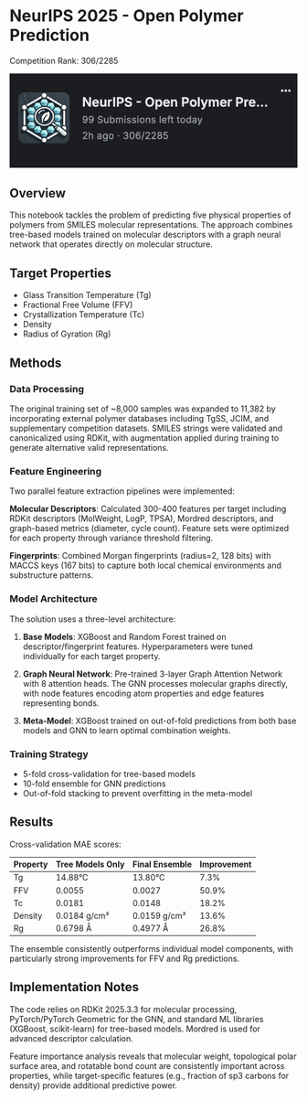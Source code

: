 # NeurIPS 2025 - Open Polymer Prediction

Competition Rank: 306/2285

![Alt text](screenshot.png)

## Overview

This notebook tackles the problem of predicting five physical properties of polymers from SMILES molecular representations. The approach combines tree-based models trained on molecular descriptors with a graph neural network that operates directly on molecular structure.

## Target Properties

- Glass Transition Temperature (Tg)
- Fractional Free Volume (FFV) 
- Crystallization Temperature (Tc)
- Density
- Radius of Gyration (Rg)

## Methods

### Data Processing

The original training set of ~8,000 samples was expanded to 11,382 by incorporating external polymer databases including TgSS, JCIM, and supplementary competition datasets. SMILES strings were validated and canonicalized using RDKit, with augmentation applied during training to generate alternative valid representations.

### Feature Engineering

Two parallel feature extraction pipelines were implemented:

**Molecular Descriptors**: Calculated 300-400 features per target including RDKit descriptors (MolWeight, LogP, TPSA), Mordred descriptors, and graph-based metrics (diameter, cycle count). Feature sets were optimized for each property through variance threshold filtering.

**Fingerprints**: Combined Morgan fingerprints (radius=2, 128 bits) with MACCS keys (167 bits) to capture both local chemical environments and substructure patterns.

### Model Architecture

The solution uses a three-level architecture:

1. **Base Models**: XGBoost and Random Forest trained on descriptor/fingerprint features. Hyperparameters were tuned individually for each target property.

2. **Graph Neural Network**: Pre-trained 3-layer Graph Attention Network with 8 attention heads. The GNN processes molecular graphs directly, with node features encoding atom properties and edge features representing bonds.

3. **Meta-Model**: XGBoost trained on out-of-fold predictions from both base models and GNN to learn optimal combination weights.

### Training Strategy

- 5-fold cross-validation for tree-based models
- 10-fold ensemble for GNN predictions
- Out-of-fold stacking to prevent overfitting in the meta-model

## Results

Cross-validation MAE scores:

| Property | Tree Models Only | Final Ensemble | Improvement |
|----------|-----------------|----------------|-------------|
| Tg | 14.88°C | 13.80°C | 7.3% |
| FFV | 0.0055 | 0.0027 | 50.9% |
| Tc | 0.0181 | 0.0148 | 18.2% |
| Density | 0.0184 g/cm³ | 0.0159 g/cm³ | 13.6% |
| Rg | 0.6798 Å | 0.4977 Å | 26.8% |

The ensemble consistently outperforms individual model components, with particularly strong improvements for FFV and Rg predictions.

## Implementation Notes

The code relies on RDKit 2025.3.3 for molecular processing, PyTorch/PyTorch Geometric for the GNN, and standard ML libraries (XGBoost, scikit-learn) for tree-based models. Mordred is used for advanced descriptor calculation.

Feature importance analysis reveals that molecular weight, topological polar surface area, and rotatable bond count are consistently important across properties, while target-specific features (e.g., fraction of sp3 carbons for density) provide additional predictive power.
